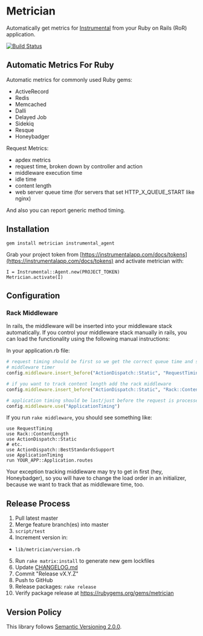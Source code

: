 # Metrician

Automatically get metrics for [Instrumental](https://instrumentalapp.com) from your Ruby on Rails (RoR) application.

[![Build Status](https://travis-ci.org/Instrumental/metrician-ruby.svg?branch=master)](https://travis-ci.org/Instrumental/metrician-ruby)

## Automatic Metrics For Ruby

Automatic metrics for commonly used Ruby gems:

* ActiveRecord
* Redis
* Memcached
* Dalli
* Delayed Job
* Sidekiq
* Resque
* Honeybadger

Request Metrics:

* apdex metrics
* request time, broken down by controller and action
* middleware execution time
* idle time
* content length
* web server queue time (for servers that set HTTP_X_QUEUE_START like nginx)

And also you can report generic method timing.

## Installation

```
gem install metrician instrumental_agent
```

Grab your project token from [https://instrumentalapp.com/docs/tokens](https://instrumentalapp.com/docs/tokens) and activate metrician with:

```
I = Instrumental::Agent.new(PROJECT_TOKEN)
Metrician.activate(I)
```

## Configuration

### Rack Middleware

In rails, the middleware will be inserted into your middleware stack automatically. If you control your middleware stack manually in rails, you can load the functionality using the following manual instructions:

In your application.rb file:

```ruby
# request timing should be first so we get the correct queue time and start the
# middleware timer
config.middleware.insert_before("ActionDispatch::Static", "RequestTiming")

# if you want to track content length add the rack middleware
config.middleware.insert_before("ActionDispatch::Static", "Rack::ContentLength")

# application timing should be last/just before the request is processed
config.middleware.use("ApplicationTiming")
```

If you run `rake middleware`, you should see something like:

```shell
use RequestTiming
use Rack::ContentLength
use ActionDispatch::Static
# etc.
use ActionDispatch::BestStandardsSupport
use ApplicationTiming
run YOUR_APP::Application.routes
```

Your exception tracking middleware may try to get in first (hey, Honeybadger), so you will have to change the load order in an initializer, because we want to track that as middleware time, too.


## Release Process

1. Pull latest master
2. Merge feature branch(es) into master
3. `script/test`
4. Increment version in:
  - `lib/metrician/version.rb`
5. Run `rake matrix:install` to generate new gem lockfiles
6. Update [CHANGELOG.md](CHANGELOG.md)
7. Commit "Release vX.Y.Z"
8. Push to GitHub
9. Release packages: `rake release`
10. Verify package release at https://rubygems.org/gems/metrician


## Version Policy

This library follows [Semantic Versioning 2.0.0](http://semver.org).
